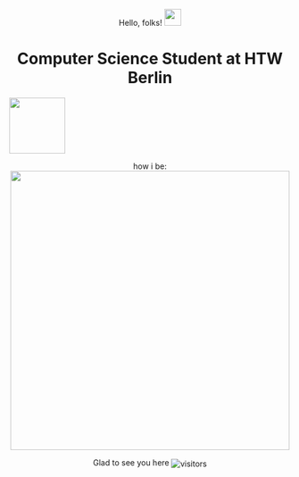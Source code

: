 <p align="center"> Hello, folks! <img src="https://raw.githubusercontent.com/MartinHeinz/MartinHeinz/master/wave.gif" width="30px">
</p>

<h1 align="center">Computer Science Student at HTW Berlin</h1>

<img align="center" width="100px" src="https://user-images.githubusercontent.com/76268251/125659928-0d98b548-4dad-46c0-9208-ca5bf48db4c0.png" />
  </p>

<p align="center">
  how i be:<br>
  
<img align="center" width="500px" src="https://user-images.githubusercontent.com/76268251/117589418-a4b47f00-b129-11eb-901d-3356d42cb8d2.png" />
  </p>

<p align="center">
   Glad to see you here
   <img align="center" alt="visitors" src="https://gpvc.arturio.dev/naaaggi" />
</p>




<!-- - 🔭 I’m currently working on ...
- 🌱 I’m currently learning ...
- 👯 I’m looking to collaborate on ...
- 🤔 I’m looking for help with ...
- 💬 Ask me about ...
- 📫 How to reach me: ...
- 😄 Pronouns: ...
- ⚡ Fun fact: ...
-->
